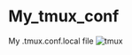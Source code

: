 # My_tmux_conf
My .tmux.conf.local file
![tmux](https://user-images.githubusercontent.com/42402611/168291149-49548535-f7ed-489c-99f9-5ca57a635d28.jpg)
